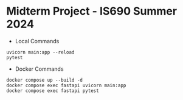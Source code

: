 # Midterm Project - IS690 Summer 2024

- Local Commands
```
uvicorn main:app --reload
pytest
```

- Docker Commands
```
docker compose up --build -d
docker compose exec fastapi uvicorn main:app
docker compose exec fastapi pytest
```
